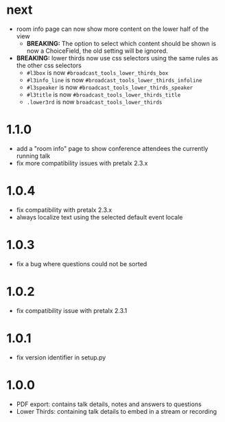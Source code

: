 # next

* room info page can now show more content on the lower half of the view
    * **BREAKING:** The option to select which content should be shown
      is now a ChoiceField, the old setting will be ignored.
* **BREAKING:** lower thirds now use css selectors using the same rules
  as the other css selectors
    * `#l3box` is now `#broadcast_tools_lower_thirds_box`
    * `#l3info_line` is now `#broadcast_tools_lower_thirds_infoline`
    * `#l3speaker` is now `#broadcast_tools_lower_thirds_speaker`
    * `#l3title` is now `#broadcast_tools_lower_thirds_title`
    * `.lower3rd` is now `broadcast_tools_lower_thirds`

# 1.1.0

* add a "room info" page to show conference attendees the currently running talk
* fix more compatibility issues with pretalx 2.3.x

# 1.0.4

* fix compatibility with pretalx 2.3.x
* always localize text using the selected default event locale

# 1.0.3

* fix a bug where questions could not be sorted

# 1.0.2

* fix compatibility issue with pretalx 2.3.1

# 1.0.1

* fix version identifier in setup.py

# 1.0.0

* PDF export: contains talk details, notes and answers to questions
* Lower Thirds: containing talk details to embed in a stream or recording
